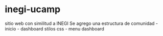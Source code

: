 # inegi-ucamp
sitio web con similitud a INEGI
Se agrego una estructura de comunidad - inicio - dashboard 
stilos css - menu dashboard
